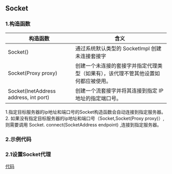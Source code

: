## Socket

### 1.构造函数
构造函数 | 含义
---|---
Socket() | 通过系统默认类型的 SocketImpl 创建未连接套接字
Socket(Proxy proxy) | 创建一个未连接的套接字并指定代理类型（如果有），该代理不管其他设置如何都应被使用。
Socket(InetAddress address, int port)  |           创建一个流套接字并将其连接到指定 IP 地址的指定端口号。

1.指定目标服务器的ip地址和端口号的Socket构造函数会自动连接到指定服务器。  
2. 如果没有指定目标服务器的ip地址和端口号（Socket,Socket(Proxy proxy)）,则需要调用
Socket.	connect(SocketAddress endpoint) ,连接到指定服务器。


### 2.示例代码

### 2.1设置Socket代理 
[代码](/Users/xuyabo/Documents/java/thinkingInJavaPractice/src/main/java/net_other/tcpDemoProxy/tcpDemo2/Client.java)    

 
          
 	
 
